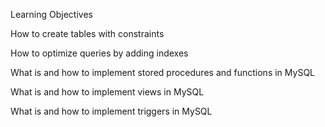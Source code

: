 Learning Objectives

How to create tables with constraints

How to optimize queries by adding indexes

What is and how to implement stored procedures and functions in MySQL

What is and how to implement views in MySQL

What is and how to implement triggers in MySQL
